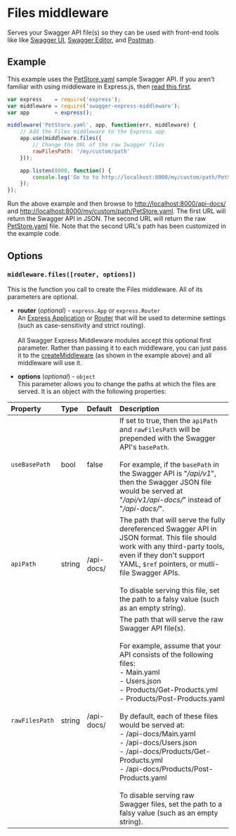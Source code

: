 Files middleware
============================

Serves your Swagger API file(s) so they can be used with front-end tools like like [Swagger UI](http://www.swagger.io), [Swagger Editor](http://editor.swagger.io), and [Postman](http://getpostman.com).


Example
--------------------------
This example uses the [PetStore.yaml](../samples/PetStore.yaml) sample Swagger API.  If you aren't familiar with using middleware in Express.js, then [read this first](http://expressjs.com/guide/using-middleware.html).

````javascript
var express    = require('express');
var middleware = require('swagger-express-middleware');
var app        = express();

middleware('PetStore.yaml', app, function(err, middleware) {
    // Add the Files middleware to the Express app
    app.use(middleware.files({
        // Change the URL of the raw Swagger files
        rawFilesPath: '/my/custom/path'
    }));

    app.listen(8000, function() {
        console.log('Go to to http://localhost:8000/my/custom/path/PetStore.yaml');
    });
});
````

Run the above example and then browse to [http://localhost:8000/api-docs/](http://localhost:8000/api-docs/) and [http://localhost:8000/my/custom/path/PetStore.yaml](http://localhost:8000/my/custom/path/PetStore.yaml).  The first URL will return the Swagger API in JSON.  The second URL will return the raw [PetStore.yaml](../samples/PetStore.yaml) file.  Note that the second URL's path has been customized in the example code.


Options
--------------------------
### `middleware.files([router, options])`
This is the function you call to create the Files middleware. All of its parameters are optional.

* __router__ (_optional_) - `express.App` or `express.Router`<br>
An [Express Application](http://expressjs.com/4x/api.html#application) or [Router](http://expressjs.com/4x/api.html#router) that will be used to determine settings (such as case-sensitivity and strict routing).
<br><br>
All Swagger Express Middleware modules accept this optional first parameter. Rather than passing it to each middleware, you can just pass it to the [createMiddleware](../exports/createMiddleware.md) (as shown in the example above) and all middleware will use it.

* __options__ (_optional_) - `object`<br>
This parameter allows you to change the paths at which the files are served.  It is an object with the following properties:

| Property         | Type     | Default     | Description |
|:-----------------|:---------|:------------|:------------|
| `useBasePath`    | bool     | false       | If set to true, then the `apiPath` and `rawFilesPath` will be prepended with the Swagger API's `basePath`.<br><br>  For example, if the `basePath` in the Swagger API is "_/api/v1_", then the Swagger JSON file would be served at "_/api/v1/api-docs/_" instead of "_/api-docs/_".
| `apiPath`        | string   | /api-docs/  | The path that will serve the fully dereferenced Swagger API in JSON format. This file should work with any third-party tools, even if they don't support YAML, `$ref` pointers, or mutli-file Swagger APIs.<br><br> To disable serving this file, set the path to a falsy value (such as an empty string).
| `rawFilesPath`   | string   | /api-docs/  | The path that will serve the raw Swagger API file(s).<br><br> For example, assume that your API consists of the following files:<br> - Main.yaml<br> - Users.json<br> - Products/Get-Products.yml<br> - Products/Post-Products.yaml<br><br>By default, each of these files would be served at:<br> - /api-docs/Main.yaml<br> - /api-docs/Users.json<br> - /api-docs/Products/Get-Products.yml<br> - /api-docs/Products/Post-Products.yaml<br><br>To disable serving raw Swagger files, set the path to a falsy value (such as an empty string).
